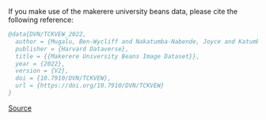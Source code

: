 If you make use of the makerere university beans data, please cite the following reference:

``` bibtex 
@data{DVN/TCKVEW_2022,
  author = {Mugalu, Ben-Wycliff and Nakatumba-Nabende, Joyce and Katumba, Andrew and Babirye, Claire and Tusubira, Francis-Jeremy and Mutebi, Chodrine and Nsumba, Solomon and Namanya, Gloria},
  publisher = {Harvard Dataverse},
  title = {{Makerere University Beans Image Dataset}},
  year = {2022},
  version = {V2},
  doi = {10.7910/DVN/TCKVEW},
  url = {https://doi.org/10.7910/DVN/TCKVEW}
}
```

[Source](https://dataverse.harvard.edu/dataset.xhtml?persistentId=doi:10.7910/DVN/TCKVEW)